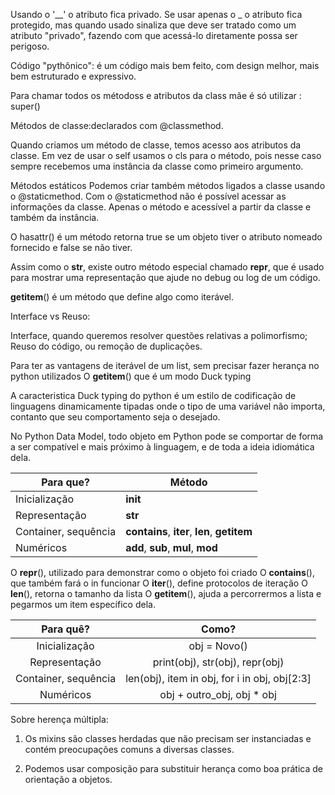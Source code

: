 Usando o '__' o atributo fica privado.
Se usar apenas o _ o atributo fica protegido, mas quando usado sinaliza que deve ser 
tratado como um atributo "privado", fazendo com que acessá-lo diretamente possa ser perigoso.

Código "pythônico": é um código mais bem feito, com design melhor, mais bem estruturado e expressivo.

Para chamar todos os métodoss e atributos da class mãe é só utilizar : super()

Métodos de classe:declarados com @classmethod. 

Quando criamos um método de classe, temos acesso aos atributos da classe.
Em vez de usar o self usamos o cls para o método, 
pois nesse caso sempre recebemos uma instância da classe como primeiro argumento. 

Métodos estáticos
Podemos criar também métodos ligados a classe usando o @staticmethod.
Com o @staticmethod não é possível acessar as informações da classe.
Apenas o método e acessível a partir da classe e também da instância.

O hasattr() é um método retorna true se um objeto tiver o atributo nomeado 
fornecido e false se não tiver.

Assim como o __str__, existe outro método especial chamado __repr__, 
que é usado para mostrar uma representação que ajude no debug ou log de um código.

__getitem__() é um método que define algo como iterável.

Interface vs Reuso:

Interface, quando queremos resolver questões relativas a polimorfismo;
Reuso do código, ou remoção de duplicações.


Para ter as vantagens de iterável de um list, sem precisar fazer herança no python utilizados O
__getitem__() que é um modo Duck typing

A caracteristica Duck typing do python é um estilo de codificação 
de linguagens dinamicamente tipadas onde o tipo de uma variável não importa, 
contanto que seu comportamento seja o desejado.


No Python Data Model, todo objeto em Python pode se comportar de forma a ser 
compatível e mais próximo à linguagem, e de toda a ideia idiomática dela. 

| Para que?            | Método                                       |
|----------------------|----------------------------------------------|
| Inicialização        | __init__                                     |
| Representação        | __str__                                      |
| Container, sequência | __contains__, __iter__, __len__, __getitem__ |
| Numéricos            | __add__, __sub__, __mul__, __mod__           |

O __repr__(), utilizado para demonstrar como o objeto foi criado
O __contains__(), que também fará o in funcionar
O __iter__(), define protocolos de iteração
O __len__(), retorna o tamanho da lista
O __getitem__(), ajuda a percorrermos a lista e pegarmos um item específico dela.

|       Para quê?      |                     Como?                     |
|:--------------------:|:---------------------------------------------:|
| Inicialização        | obj = Novo()                                  |
| Representação        | print(obj), str(obj), repr(obj)               |
| Container, sequência | len(obj), item in obj, for i in obj, obj[2:3] |
| Numéricos            | obj + outro_obj, obj * obj                    |


Sobre herença múltipla:

1) Os mixins são classes herdadas que não precisam ser instanciadas e contém preocupações comuns a diversas classes.

3) Podemos usar composição para substituir herança como boa prática de orientação a objetos.

